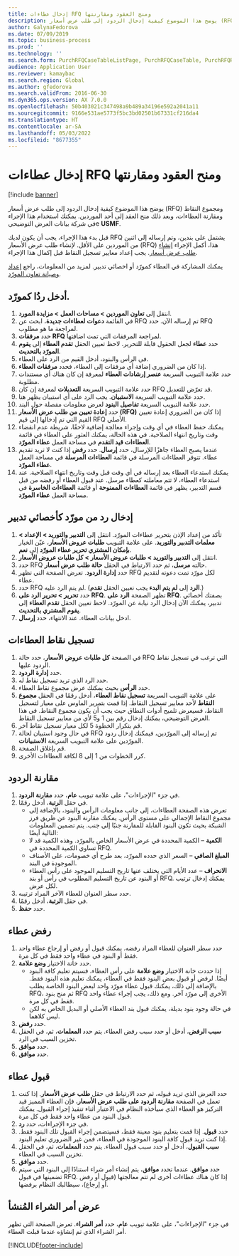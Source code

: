 ```yaml
---
title: إدخال عطاءات RFQ ومنح العقود ومقارنتها
description: يوضح هذا الموضوع كيفية إدخال الردود إلى طلب عرض أسعار (RFQ) ومجموع النقاط ومقارنة العطاءات، وبعد ذلك منح العقد إلى أحد الموردين.
author: GalynaFedorova
ms.date: 07/09/2019
ms.topic: business-process
ms.prod: ''
ms.technology: ''
ms.search.form: PurchRFQCaseTableListPage, PurchRFQCaseTable, PurchRFQReplyTable, PurchRFQCompare, PurchRFQEditLines, PurchRFQEditLinesParameters, PurchTable, PurchTablePart, PurchRFQCompareLinePrices, PurchRFQCompareRFQ
audience: Application User
ms.reviewer: kamaybac
ms.search.region: Global
ms.author: gfedorova
ms.search.validFrom: 2016-06-30
ms.dyn365.ops.version: AX 7.0.0
ms.openlocfilehash: 50b403021c347498a9b489a34196e592a2041a11
ms.sourcegitcommit: 9166e531ae5773f5bc3bd02501b67331cf216da4
ms.translationtype: HT
ms.contentlocale: ar-SA
ms.lasthandoff: 05/03/2022
ms.locfileid: "8677355"
---
```

# <a name="enter-and-compare-rfq-bids-and-award-contracts"></a>إدخال عطاءات RFQ ومنح العقود ومقارنتها

[!include [banner](../../includes/banner.md)]

يوضح هذا الموضوع كيفية إدخال الردود إلى طلب عرض أسعار (RFQ) ومجموع النقاط ومقارنة العطاءات، وبعد ذلك منح العقد إلى أحد الموردين. يمكنك استخدام هذا الإجراء في شركة بيانات العرض التوضيحيe **USMF**.

قبل بدء هذا الإجراء، يجب أن يكون لديك RFQ يشتمل على بندين، وتم إرساله إلى اثنين من الموردين على الأقل. لإنشاء طلب عرض الأسعار (RFQ) هذا، أكمل الإجراء [إنشاء طلب عرض أسعار](create-request-quotation.md). يجب إعداد معايير تسجيل النقاط قبل إكمال هذا الإجراء.

يمكنك المشاركة في العطاء كمورّد أو اخصائي تدبير. لمزيد من المعلومات، راجع [إعداد وصيانة تعاون المورّد](../set-up-maintain-vendor-collaboration.md).

## <a name="enter-a-reply-as-a-vendor"></a>أدخل ردُا كمورّد.

1. انتقل إلى **تعاون الموردين \> مساحات العمل \> مزايدة المورد**.
2. في القائمة **دعوات لعطاءات جديدة‬**، ابحث عن RFQ تم إرساله الآن. حدد RFQ لمراجعة ما هو مطلوب.
3. حدد **مرفقات RFQ** لمراجعة المرفقات التي تمت اضافتها.
4. حدد **عطاء** لجعل الحقول قابلة للتحرير. لاحظ تعيين الحقل **تقدم العطاء** إلى **يقوم المورّد بالتحديث‬**.
5. في الرأس والبنود، أدخل القيم من الرد على العطاء.
6. إذا كان من الضروري إضافة أي مرفقات إلى العطاء، فحدد **مرفقات العطاء**.
7. حدد علامة التبويب السريعة **عنصر إرشادات العطاء‬‬** لمعرفة إن كان هناك أي مستندات مطلوبة.
8. حدد علامة التبويب السريعة **التعديلات** لمعرفة إن كان RFQ قد تعرّض للتعديل.
9. حدد علامة التبويب السريعة **الاستبيان‬**. يجب الرد على أي استبيان يظهر هنا.
10. حدد علامة التبويب السريعة **تفاصيل البنود** لعرض معلومات مفصلة حول البند.
11. حدد **إعادة تعيين من طلب عرض الأسعار (RFQ)‬** إذا كان من الضروري إعادة تعيين القيم التي تم إدخالها إلى قيم RFQ الأصلي.
12. يمكنك حفظ العطاء في أي وقت وإجراء معالجة إضافية لاحقًا، شريطة عدم انقضاء وقت وتاريخ انتهاء الصلاحية. في هذه الحالة، يمكنك العثور على العطاء في قائمة **العطاءات قيد التقدم‬** في مساحة العمل **عطاء المورّد‬**.
13. عندما يصبح العطاء جاهزًا للإرسال، حدد **إرسال**. حدد **رفض** إذا كنت لا تريد تقديم عطاء. تتوفر العطاءات المرسلة‬ في قائمة **العطاءات المرسلة‬** في مساحة العمل **عطاء المورّد‬**.  
14. يمكنك استدعاء العطاء بعد إرساله في أي وقت قبل وقت وتاريخ انتهاء الصلاحية. عند استدعاء العطاء، لا تتم معاملته كعطاء مرسل. عند قبول العطاء أو رفضه من قبل قسم التدبير، يظهر في قائمة **العطاءات الممنوحة‬** أو قائمة **العطاءات الخاسرة‬** في مساحة العمل **عطاء المورّد‬**.  

## <a name="enter-a-reply-from-a-vendor-as-a-procurement-professional"></a>إدخال رد من مورّد كأخصائي تدبير

1. تأكد من إعداد الإذن بتحرير عطاءات المورّد. انتقل إلى **التدبير والتوريد‬ \> الإعداد \> معلمات التدبير والتوريد**. على علامة التبويب **طلبات عروض الأسعار‬**، عيّن الخيار **بإمكان المشتري تحرير عطاء المورّد‬** إلى **نعم**.
2. انتقل إلى **التدبير والتوريد‬ \> طلبات عروض الأسعار \> كل طلبات عروض الأسعار**.
3. حدد RFQ حالته **مرسل**، ثم حدد الارتباط في الحقل **حالة طلب عرض أسعار**.
4. حدد **إدارة الردود**. تعرض الصفحة التي تظهر RFQ لكل مورّد تمت دعوته لتقديم عطاء.
5. حدد RFQ لم يتم الرد عليه. (يجب تعيين الحقل **تقدم‏‎ الرد** إلى **لم يتم البدء‬‬**.)
6. حدد **تحرير \> تحرير الرد على RFQ‬**. تظهر الصفحة **الرد على RFQ‬**. بصفتك أخصائي تدبير، يمكنك الآن إدخال الرد نيابة عن المورّد. لاحظ تعيين الحقل **تقدم العطاء** إلى **يقوم المشتري بالتحديث‬**.  
7. ادخل بيانات العطاء. عند الانتهاء، حدد **إرسال**.

## <a name="score-the-bids"></a>تسجيل نقاط العطاءات

1. في الصفحة **كل طلبات عروض الأسعار**، حدد حالة RFQ التي ترغب في تسجيل نقاط الردود عليها.
2. حدد **إدارة الردود**.
3. حدد الرد الذي تريد تسجيل نقاط له.
4. حدد **الرأس** بحيث يمكنك عرض مجموع نقاط العطاء.
5. على علامة التبويب السريعة **تسجيل نقاط العطاء‬**، أدخل رقمًا في الحقل **مجموع النقاط‬** لأحد معايير تسجيل النقاط. إذا قمت بتمرير الماوس على معيار لتسجيل النقاط، فسيعرض تلميح أدوات النطاق حيث يجب أن يكون مجموع النقاط. في هذا العرض التوضيحي، يمكنك إدخال رقم بين 1 و5 لأي من معايير تسجيل النقاط.  
6. قم بتكرار الخطوة 5 لكل معيار تسجيل نقاط آخر.
7. في حال وجود استبيان لحالة RFQ تم إرساله إلى المورّدين، فيمكنك إدخال ردود المورّدين على علامة التبويب السريعة **الاستبيانات‬**.
8. قم بإغلاق الصفحة.
9. كرر الخطوات من 1 إلى 8 لكافة العطاءات الأخرى.

## <a name="compare-the-replies"></a>مقارنة الردود

1. في جزء "الإجراءات"، على علامة تبويب **عام**، حدد **مقارنة الردود**.
2. في حقل **الرتبة**، أدخل رقمًا.  
    - تعرض هذه الصفحة العطاءات، إلى جانب معلومات الرأس والبنود، بالإضافة إلى مجموع النقاط الإجمالي على مستوى الرأس. يمكنك مقارنة البنود عن طريق فرز الشبكة بحيث تكون البنود القابلة للمقارنة جنبًا إلى جنب. يتم تضمين المعلومات التالية أيضًا:
    - **الكمية** – الكمية المحددة في عرض الأسعار الخاص بالمورّد. وهذه الكمية قد لا تساوي الكمية المحددة في RFQ.
    - **المبلغ الصافي** – السعر الذي حدده المورّد، بعد طرح أي خصومات، على الأصناف الموجودة في البند.
    - **الانحراف** – عدد الأيام التي يختلف عنها تاريخ التسليم الموجود على رأس العطاء أو البنود عن تاريخ التسليم المطلوب في رأس أو بند RFQ. يمكنك إدخال ترتيب لكل عرض.  
3. حدد سطر العنوان للعطاء الآخر المراد ترتيبه.
4. في حقل **الرتبة**، أدخل رقمًا.
5. حدد **حفظ**.

## <a name="reject-a-bid"></a>رفض عطاء

1. حدد سطر العنوان للعطاء المراد رفضه. يمكنك قبول أو رفض أو إرجاع عطاء واحد فقط أو البنود في عطاء واحد فقط في كل مرة.
2. حدد خانة الاختيار **وضع علامة‬**.  
    - إذا حددت خانة الاختيار **وضع علامة** على رأس العطاء، فسيتم تعليم كافة البنود أيضًا. لرفض أو قبول بعض البنود فقط في العطاء، يمكنك تعليم هذه البنود فقط. بالإضافة إلى ذلك، يمكنك قبول عطاء مورّد واحد لبعض البنود الخاصة يطلب RFQ، ثم منح بنود RFQ الأخرى إلى مورّد آخر. ومع ذلك، يجب إجراء عطاء واحد فقط في كل مرة.  
    - في حالة وجود بنود بديلة، يمكنك قبول بند العطاء الأصلي أو البديل الخاص به لكن ليس كلاهما.  
3. حدد **رفض**.
4. حدد **المعلمات**، ثم، في الحقل‏‎ **سبب الرفض**، أدخل أو حدد سبب رفض العطاء. يتم تخزين السبب في الرد.  
5. حدد **موافق**.
6. حدد **موافق**.

## <a name="accept-a-bid"></a>قبول عطاء

1. حدد العرض الذي تريد قبوله، ثم حدد الارتباط في حقل **طلب عرض الأسعار**. إذا كنت تعمل في الصفحة **مقارنة الردود على طلب عرض الأسعار**، فإن العطاء المميز قيد التركيز هو العطاء الذي سيأخذه النظام في الاعتبار أثناء تنفيذ إجراء القبول. يمكنك قبول البنود من عطاء واحد فقط في كل مرة.  
2. في جزء الإجراءات، حدد **رد**.
3. حدد **قبول**. إذا قمت بتعليم بنود معينة فقط، فسيتضمن إجراء القبول تلك البنود فقط. إذا كنت تريد قبول كافة البنود الموجودة في العطاء، فمن غير الضروري تعليم البنود.  
4. حدد **المعلمات**، ثم، في الحقل‏‎ **سبب القبول**، أدخل أو حدد سبب قبول العطاء. يتم تخزين السبب في العطاء.  
5. حدد **موافق**.
6. حدد **موافق**. عندما تحدد **موافق**، يتم إنشاء أمر شراء استنادًا إلى البنود التي سيتم تضمينها في قبول RFQ. إذا كان هناك عطاءات أخرى لم تتم معالجتها (قبول أو رفض أو إرجاع)، سيطالبك النظام برفضها.  

## <a name="view-the-purchase-order-that-is-generated"></a>عرض أمر الشراء المُنشأ

في جزء "الإجراءات"، على علامة تبويب **عام**، حدد **أمر الشراء**. تعرض الصفحة التي تظهر أمر الشراء الذي تم إنشاؤه عندما قبلت العطاء.


[!INCLUDE[footer-include](../../../includes/footer-banner.md)]